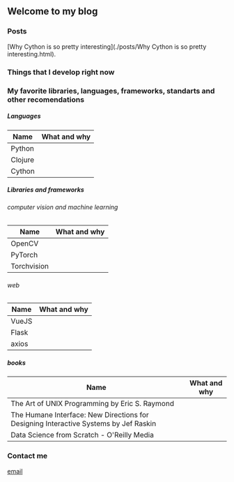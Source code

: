 ## Welcome to my blog

### Posts

[Why Cython is so pretty interesting](./posts/Why Cython is so pretty interesting.html).

### Things that I develop right now



### My favorite libraries, languages, frameworks, standarts and other recomendations

##### Languages

| Name          | What and why     |
| ------------- |------------------|
| Python      | |
| Clojure     | |
| Cython      | |

##### Libraries and frameworks

###### computer vision and machine learning

| Name          | What and why     |
| ------------- |------------------|
| OpenCV      | |
| PyTorch     | |
| Torchvision | |

###### web

| Name          | What and why     |
| ------------- |------------------|
| VueJS      | |
| Flask      | |
| axios      | |

##### books

| Name          | What and why     |
| ------------- |------------------|
| The Art of UNIX Programming by Eric S. Raymond    | |
| The Humane Interface: New Directions for Designing Interactive Systems by Jef Raskin | |
| Data Science from Scratch - O'Reilly Media | |

### Contact me

[email](mailto:ivanov.dale@gmail.com)
